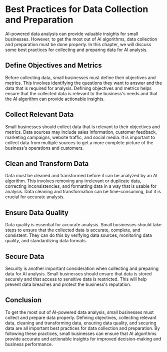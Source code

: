 Best Practices for Data Collection and Preparation
======================================================================================================================

AI-powered data analysis can provide valuable insights for small businesses. However, to get the most out of AI algorithms, data collection and preparation must be done properly. In this chapter, we will discuss some best practices for collecting and preparing data for AI analysis.

Define Objectives and Metrics
-----------------------------

Before collecting data, small businesses must define their objectives and metrics. This involves identifying the questions they want to answer and the data that is required for analysis. Defining objectives and metrics helps ensure that the collected data is relevant to the business's needs and that the AI algorithm can provide actionable insights.

Collect Relevant Data
---------------------

Small businesses should collect data that is relevant to their objectives and metrics. Data sources may include sales information, customer feedback, marketing campaigns, website traffic, and social media. It is important to collect data from multiple sources to get a more complete picture of the business's operations and customers.

Clean and Transform Data
------------------------

Data must be cleaned and transformed before it can be analyzed by an AI algorithm. This involves removing any irrelevant or duplicate data, correcting inconsistencies, and formatting data in a way that is usable for analysis. Data cleaning and transformation can be time-consuming, but it is crucial for accurate analysis.

Ensure Data Quality
-------------------

Data quality is essential for accurate analysis. Small businesses should take steps to ensure that the collected data is accurate, complete, and consistent. They can do this by verifying data sources, monitoring data quality, and standardizing data formats.

Secure Data
-----------

Security is another important consideration when collecting and preparing data for AI analysis. Small businesses should ensure that data is stored securely and that access to sensitive data is restricted. This will help prevent data breaches and protect the business's reputation.

Conclusion
----------

To get the most out of AI-powered data analysis, small businesses must collect and prepare data properly. Defining objectives, collecting relevant data, cleaning and transforming data, ensuring data quality, and securing data are all important best practices for data collection and preparation. By following these practices, small businesses can ensure that AI algorithms provide accurate and actionable insights for improved decision-making and business performance.
